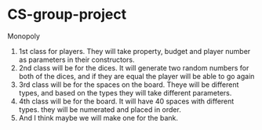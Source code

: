 # CS-group-project
Monopoly 
1) 1st class for players. They will take property, budget and player number as parameters in their constructors.
2) 2nd class will be for the dices. It will generate two random numbers for both of the dices, and if they are equal the player will be able to go again
3) 3rd class will be for the spaces on the board. Theye will be different types, and based on the types they will take different parameters.
4) 4th class will be for the board. It will have 40 spaces with different types. they will be numerated and placed in order.
5) And I think maybe we will make one for the bank.




